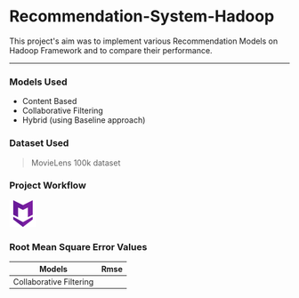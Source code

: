 # Recommendation-System-Hadoop
This project's aim was to implement various Recommendation Models on Hadoop Framework and to compare their performance.
___
### Models Used
- Content Based
- Collaborative Filtering
- Hybrid (using Baseline approach)
### Dataset Used
> MovieLens 100k dataset
### Project Workflow
![alt text](https://github.com/adam-p/markdown-here/raw/master/src/common/images/icon48.png "Logo Title Text 1")
### Root Mean Square Error Values
| Models        | Rmse           |
| :-----------: |:-------------:|
| Collaborative Filtering | <Script is still running> |
| Hybrid | <Script is still running> |
### How to Implement !!
Follow the **Report.pdf** to implement the whole project.

**_Project best explained within the Report_**
### Sample Snapshots
**1.** 
![alt text](https://github.com/adam-p/markdown-here/raw/master/src/common/images/icon48.png "Logo Title Text 1")
